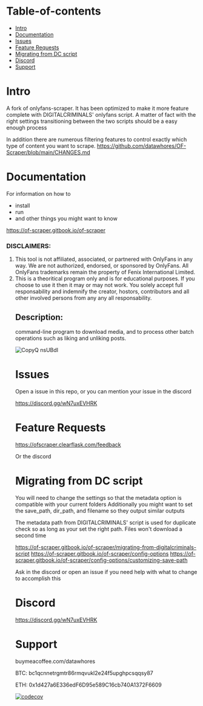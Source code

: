 # Table-of-contents
- [Intro](#intro)
- [Documentation](#documentation)
- [Issues](#issues)
- [Feature Requests](#feature-requests)
- [Migrating from DC script](#migrating-from-dc-script)
- [Discord](#discord)
- [Support](#support)

# Intro

A fork of onlyfans-scraper. It has been optimized to make it more feature complete with DIGITALCRIMINALS' onlyfans script.
A matter of fact with the right settings transitioning between the two scripts should be a easy enough process

In addition there are numerous filtering features to control exactly which type of content you want to scrape.
https://github.com/datawhores/OF-Scraper/blob/main/CHANGES.md

# Documentation
For information on how to 
- install
- run
- and other things you might want to know

https://of-scraper.gitbook.io/of-scraper

<h3>DISCLAIMERS:</h3>
<ol>
    <li>
        This tool is not affiliated, associated, or partnered with OnlyFans in any way. We are not authorized, endorsed, or sponsored by OnlyFans. All OnlyFans trademarks remain the property of Fenix International Limited.
    </li>
    <li>
        This is a theoritical program only and is for educational purposes. If you choose to use it then it may or may not work. You solely accept full responsability and indemnify the creator, hostors, contributors and all other involved persons from any any all responsability.
    </li>



  ## Description:
  command-line program to download media, and to process other batch operations such as liking and unliking posts.
    

![CopyQ nsUBdI](https://user-images.githubusercontent.com/67020411/227816586-fb685959-cd3f-45af-adea-14773b7154f9.png)

# Issues
Open a issue in this repo, or you can mention your issue in the discord

https://discord.gg/wN7uxEVHRK
    
# Feature Requests

https://ofscraper.clearflask.com/feedback
    
Or the discord
        
# Migrating from DC script

You will need to change the settings so that the metadata option is compatible with your current folders
Additionally you might want to set the save_path, dir_path, and filename so they output similar outputs

The metadata path from DIGITALCRIMINALS' script is used for duplicate check so as long as your set the right path.
Files won't download a second time

https://of-scraper.gitbook.io/of-scraper/migrating-from-digitalcriminals-script
https://of-scraper.gitbook.io/of-scraper/config-options
https://of-scraper.gitbook.io/of-scraper/config-options/customizing-save-path

Ask in the discord or open an issue if you need help with what to change to accomplish this


# Discord

https://discord.gg/wN7uxEVHRK
    
# Support
buymeacoffee.com/datawhores
    
BTC: bc1qcnnetrgmtr86rmqvukl2e24f5upghpcsqqsy87
    
ETH: 0x1d427a6E336edF6D95e589C16cb740A1372F6609


[![codecov](https://codecov.io/gh/datawhores/OF-Scraper/branch/main/graph/badge.svg?token=U1F1PQ7LGM)](https://codecov.io/gh/datawhores/OF-Scraper)









